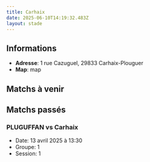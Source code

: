 ```yaml
---
title: Carhaix
date: 2025-06-10T14:19:32.483Z
layout: stade
---
```




## Informations
- **Adresse**: 1 rue Cazuguel, 29833 Carhaix-Plouguer
- **Map**: map
## Matchs à venir


## Matchs passés

### PLUGUFFAN vs Carhaix
- Date: 13 avril 2025 à 13:30
- Groupe: 1
- Session: 1

